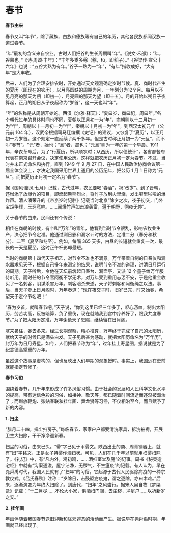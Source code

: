 # 春节

**春节由来**

春节又叫“年节”，除了藏族、白族和傣族等有自己的年历，其他各民族都同汉族一道过春节。

“年”最初的含义来自农业。古时人们把谷的生长周期叫“年”。《说文·禾部》：“年，谷熟也。”《诗·周颂·丰年》：“丰年多黍多稌（稌，tú，即稻子）。”《谷梁传·宣公十六年》也说：“五谷大熟为有年。”谷子一熟为一“年”，“有年”指收成好，“大有年”是大丰收。

后来，人们为了合理安排农时，开始通过天文观测确定岁时节候。夏、商时代产生的夏历（即现在的农历），以月亮圆缺的周期为月，一年划分为12个月。每月以不见月亮的那天为朔（即初一），月亮圆的那天为望（即十五）。月的开始以朔日子夜算起，正月的朔日从子夜起称为“岁首”，这一天也叫“年”。

“年”的名称是从周朝开始的。西汉《尔雅·释天》：“夏曰岁，商曰祀，周曰年。”各个朝代过年的具体时间也不同，夏朝以正月初一为“年”，商朝则以十二月初一为“年”，周朝以十一月初一为“年”，秦朝以十月初一为“年”。到西汉太初元年（公元前 104 年），汉武帝根据司马迁编撰《史记》的建议，又恢复了“夏历”，以正月初一为岁首。这个规定一直延续了两千多年。但是古时称正月初一为“元旦”，而不叫“春节”。“元”者，始也；“旦”者，晨也；“元旦”则为一年的第一个早晨。1911 年，辛亥革命后，为了“行夏历，所以顺农时；从西历，所以便统计”，各省都督府代表在南京召开会议，决定使用公历。这样就把农历正月初一定为春节。不过，当时并未正式命名和执行。直到 1949 年 9 月 27 日，在中国人民政治协商会议第一届全体会议上，才决定我国采用世界上通用的公历纪年，把公历 1 月 1 日称为“元旦”，而把夏历正月初一定名为“春节”。

据《国风·豳风·七月》记载，古代过年，农民要喝“春酒”，祝“改岁”。到了晋朝，还增添了放爆竹的项目，即燃起熊熊烈火，将竹子放到火里烧，发出噼里啪啦的爆炸声。清人潘荣升的《帝京岁时记胜》记载当时北京“除夕之次，夜子初交，门外宝炬争辉，玉珂竞响。……闻爆竹声如击浪轰雷，遍于朝野，彻夜无停”。

关于春节的由来，民间还有个传说：

相传在商朝的时候，有个叫“万年”的青年，他看到当时节令很乱，影响农牧业生产，决心把节令定准。他通过测日影和漏水计时的方法，定准二分（春分和秋分）、二至（夏至和冬至）。例如，每隔 365 天多，白昼的长短就会重复一次，最长的一天是夏至，这时正午杆影却最短。

当时的商朝第十四代天子祖乙，对节令不准也不满意。万年带着自制的日晷仪和漏水器求见天子，根据自己多年来测定的结果，说明节令不准的道理，讲清日月运行的周期。天子听后，令他在天坛前筑起日晷台、漏壶亭，又派 12 个童子给万年服侍听用。而时任的节令官阿衡不学无术，对万年受到重用忐忑不安，于是他重金收买了一名刺客，阴谋杀害万年。刺客暗杀未遂，天子将刺客和阿衡绳之以法。事后，当天子登上日月阁时，万年奏道：“现在夜交子时，旧岁已完，时又始春，希望天子定个节名吧！”

“春为岁首，就叫春节吧。”天子说，“你到这里已经三年多了，呕心沥血，制出太阳历，劳苦功高，反被暗算，负了重伤，现在就随我到宫中疗养好了，跟我共度春节。”为了把太阳历定准，万年谢绝天子恩赐，继续留在日月阁。

寒来暑往，春去冬来。经过长期观察，精心推算，万年终于完成了自己的太阳历，献给天子的时候已是满头白发。天子见后甚为感动，就把太阳历命名为“万年历”，封万年为日月寿星。如今，人们把春节称为“年”，过年挂上寿星图，据说就是为了纪念德高望重的万年。

虽然这个故事是虚构的，但也反映出人们早期的观象授时。事实上，我国远在史前就能指定节候了。

**春节习俗**

围绕着春节，几千年来形成了许多风俗习惯。由于社会的发展和人民科学文化水平的提高，带有迷信色彩的习俗，如接神、敬天等，都已随着时间流逝而逐渐被淘汰了；而燃放鞭炮、张贴春联和挂年画、舞龙狮等习俗，不仅相沿至今，而且赋予了新的内容。

**1. 扫尘**

“腊月二十四，掸尘扫房子。”每临春节，家家户户都要清洗家具，拆洗被褥，开展卫生大扫除，干干净净迎新春。

扫尘的习俗，由来已久。“帚”字已见于甲骨文。陕西出土的商、周青铜器上，就有“妇”字铭文，正是女子持帚作洒扫状。可见，人们在几千年以前就用扫帚扫除了。《礼记》中，有“凡内外，鸡初鸣，……洒扫室堂及庭”的记事。周书《秘奥造宅经》中就有“沟渠通浚，屋宇洁净，无秽气，不生瘟疫”的记载。有人认为，早在尧舜禹时代，我国人民就有了“扫年”的习俗。它起源于古代人民驱除病疫的一种宗教仪式。《吕氏春秋》注称：“岁除日，击鼓驱疬疫鬼，谓之逐除，亦曰木难。”后来，逐渐演变为年终大扫除了。到唐代，“扫年”之风盛行。据宋人吴自牧《梦梁录》记载：“十二月尽……不论大小家，俱洒扫门闾，去尘秽，净庭户……以祈新岁之安。”

**2. 挂年画**

年画伴随着我国春节送旧迎新和除邪避恶的活动而产生。据说早在尧舜禹时期，年画就已经出现了。
